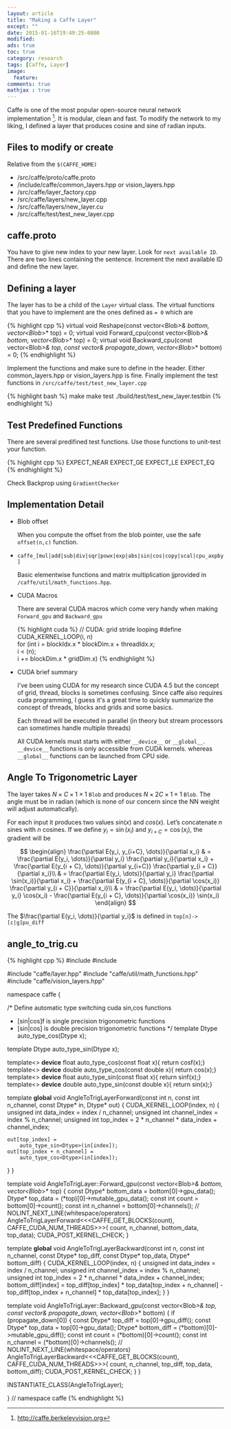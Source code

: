 ```yaml
---
layout: article
title: "Making a Caffe Layer"
except: ""
date: 2015-01-16T19:49:25-0800
modified:
ads: true
toc: true
category: research
tags: [Caffe, Layer]
image:
  feature: 
comments: true
mathjax : true
---
```


Caffe is one of the most popular open-source neural network implementation [^1]. It is modular, clean and fast. To modify the network to my liking, I defined a layer that produces cosine and sine of radian inputs.


## Files to modify or create

Relative from the `$(CAFFE_HOME)`

* /src/caffe/proto/caffe.proto
* /include/caffe/common_layers.hpp or vision_layers.hpp
* /src/caffe/layer_factory.cpp
* /src/caffe/layers/new_layer.cpp
* /src/caffe/layers/new_layer.cu
* /src/caffe/test/test_new_layer.cpp

## caffe.proto

You have to give new index to your new layer. Look for `next available ID`. There are two lines containing the sentence. Increment the next available ID and define the new layer.

## Defining a layer

The layer has to be a child of the `Layer` virtual class. The virtual functions that you have to implement are the ones defined as  `= 0` which are

{% highlight cpp %}
virtual void Reshape(const vector<Blob<Dtype>*>& bottom,
  vector<Blob<Dtype>*>* top) = 0;
virtual void Forward_cpu(const vector<Blob<Dtype>*>& bottom,
  vector<Blob<Dtype>*>* top) = 0;
virtual void Backward_cpu(const vector<Blob<Dtype>*>& top,
  const vector<bool>& propagate_down,
  vector<Blob<Dtype>*>* bottom) = 0;
{% endhighlight %}

Implement the functions and make sure to define in the header. Either common_layers.hpp or vision_layers.hpp is fine. Finally implement the test functions in `/src/caffe/test/test_new_layer.cpp`

{% highlight bash %}
make
make test
./build/test/test_new_layer.testbin
{% endhighlight %}

## Test Predefined Functions

There are several predifined test functions. Use those functions to unit-test your function.

{% highlight cpp %}
EXPECT_NEAR
EXPECT_GE
EXPECT_LE
EXPECT_EQ
{% endhighlight %}

Check Backprop using `GradientChecker`

## Implementation Detail

* Blob offset

    When you compute the offset from the blob pointer, use the safe `offset(n,c)` function.

* `caffe_[mul|add|sub|div|sqr|powx|exp|abs|sin|cos|copy|scal|cpu_axpby]`

    Basic elementwise functions and matrix multiplication jjprovided in `/caffe/util/math_functions.hpp`. 

* CUDA Macros

    There are several CUDA macros which come very handy when making `Forward_gpu` and `Backward_gpu`

    {% highlight cuda %}
    // CUDA: grid stride looping
    #define CUDA_KERNEL_LOOP(i, n) \
      for (int i = blockIdx.x * blockDim.x + threadIdx.x; \
           i < (n); \
           i += blockDim.x * gridDim.x)
    {% endhighlight %}

* CUDA brief summary

    I've been using CUDA for my research since CUDA 4.5 but the concept of grid, thread, blocks is sometimes confusing. Since caffe also requires cuda programming, I guess it's a great time to quickly summarize the concept of threads, blocks and grids and some basics.

    Each thread will be executed in parallel (in theory but stream processors can sometimes handle multiple threads)


    All CUDA kernels must starts with either `__device__` or `__global__`. `__device__` functions is only accessible from CUDA kernels. whereas `__global__` functions can be launched from CPU side.



## Angle To Trigonometric Layer

The layer takes $N \times C \times 1 \times 1$ `Blob` and produces $N \times 2C \times 1 \times 1$ `Blob`. The angle must be in radian (which is none of our concern since the NN weight will adjust automatically).

For each input it produces two values $sin(x)$ and $cos(x)$. Let’s concatenate $n$ sines with $n$ cosines. If we define $y_i = \sin(x_i)$ and $y_{i+C} = \cos(x_i)$, the gradient will be

$$
\begin{align}
\frac{\partial E(y_i, y_{i+C}, \dots)}{\partial x_i} & = \frac{\partial E(y_i, \dots)}{\partial y_i} \frac{\partial y_i}{\partial x_i} + \frac{\partial E(y_{i + C}, \dots)}{\partial y_{i+C}} \frac{\partial y_{i + C}}{\partial x_i}\\
& = \frac{\partial E(y_i, \dots)}{\partial y_i} \frac{\partial \sin(x_i)}{\partial x_i} + \frac{\partial E(y_{i + C}, \dots)}{\partial \cos(x_i)} \frac{\partial y_{i + C}}{\partial x_i}\\
& = \frac{\partial E(y_i, \dots)}{\partial y_i} \cos(x_i) - \frac{\partial E(y_{i + C}, \dots)}{\partial \cos(x_i)} \sin(x_i)
\end{align}
$$

The $\frac{\partial E(y_i, \dots)}{\partial y_i}$ is defined in `top[n]->[c|g]pu_diff`

## angle_to_trig.cu

{% highlight cpp %}
#include <algorithm>
#include <vector>

#include "caffe/layer.hpp"
#include "caffe/util/math_functions.hpp"
#include "caffe/vision_layers.hpp"

namespace caffe {


/* Define automatic type switching cuda sin,cos functions
 * [sin|cos]f is single precision trigonometric functions
 * [sin|cos] is double precision trigonometric functions
 */
template <typename Dtype>
Dtype auto_type_cos(Dtype x);

template <typename Dtype>
Dtype auto_type_sin(Dtype x);

template<>
__device__ float auto_type_cos<float>(const float x){  return cosf(x);}
template<>
__device__ double auto_type_cos<double>(const double x){ return cos(x);}
template<>
__device__ float auto_type_sin<float>(const float x){  return sinf(x);}
template<>
__device__ double auto_type_sin<double>(const double x){  return sin(x);}


template <typename Dtype>
__global__ void AngleToTrigLayerForward(const int n, const int n_channel,
    const Dtype* in, Dtype* out) {
  CUDA_KERNEL_LOOP(index, n) {
    unsigned int data_index = index / n_channel;
    unsigned int channel_index = index % n_channel;
    unsigned int top_index = 2 * n_channel * data_index + channel_index;

    out[top_index] =
        auto_type_sin<Dtype>(in[index]);
    out[top_index + n_channel] =
        auto_type_cos<Dtype>(in[index]);
  }
}

template <typename Dtype>
void AngleToTrigLayer<Dtype>::Forward_gpu(const vector<Blob<Dtype>*>& bottom,
    vector<Blob<Dtype>*>* top) {
  const Dtype* bottom_data = bottom[0]->gpu_data();
  Dtype* top_data = (*top)[0]->mutable_gpu_data();
  const int count = bottom[0]->count();
  const int n_channel = bottom[0]->channels();
  // NOLINT_NEXT_LINE(whitespace/operators)
  AngleToTrigLayerForward<Dtype><<<CAFFE_GET_BLOCKS(count), CAFFE_CUDA_NUM_THREADS>>>(
      count, n_channel, bottom_data, top_data);
  CUDA_POST_KERNEL_CHECK;
}

template <typename Dtype>
__global__ void AngleToTrigLayerBackward(const int n, const int n_channel, 
    const Dtype* top_diff, const Dtype* top_data, Dtype* bottom_diff) {
  CUDA_KERNEL_LOOP(index, n) {
    unsigned int data_index = index / n_channel;
    unsigned int channel_index = index % n_channel;
    unsigned int top_index = 2 * n_channel * data_index + channel_index;
    bottom_diff[index] =
        top_diff[top_index] * top_data[top_index + n_channel]
        - top_diff[top_index + n_channel] * top_data[top_index];
  }
}

template <typename Dtype>
void AngleToTrigLayer<Dtype>::Backward_gpu(const vector<Blob<Dtype>*>& top,
    const vector<bool>& propagate_down,
    vector<Blob<Dtype>*>* bottom) {
  if (propagate_down[0]) {
    const Dtype* top_diff = top[0]->gpu_diff();
    const Dtype* top_data = top[0]->gpu_data();
    Dtype* bottom_diff = (*bottom)[0]->mutable_gpu_diff();
    const int count = (*bottom)[0]->count();
    const int n_channel = (*bottom)[0]->channels();
    // NOLINT_NEXT_LINE(whitespace/operators)
    AngleToTrigLayerBackward<Dtype><<<CAFFE_GET_BLOCKS(count), CAFFE_CUDA_NUM_THREADS>>>(
        count, n_channel, top_diff, top_data, bottom_diff);
    CUDA_POST_KERNEL_CHECK;
  }
}


INSTANTIATE_CLASS(AngleToTrigLayer);


}  // namespace caffe
{% endhighlight %}

[^1]: <http://caffe.berkeleyvision.org>

